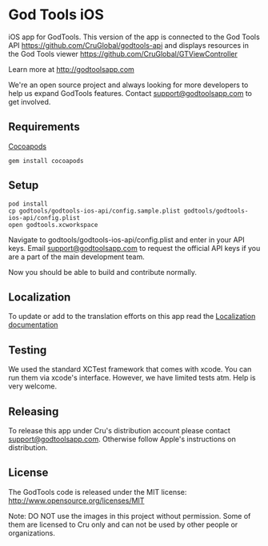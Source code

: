 God Tools iOS
============

iOS app for GodTools. This version of the app is connected to the God Tools API https://github.com/CruGlobal/godtools-api and displays resources in the God Tools viewer https://github.com/CruGlobal/GTViewController

Learn more at http://godtoolsapp.com

We're an open source project and always looking for more developers to help us expand GodTools features.  Contact support@godtoolsapp.com to get involved.

Requirements
---
[Cocoapods](www.cocoapods.org)
```
gem install cocoapods
```

Setup
---
```
pod install
cp godtools/godtools-ios-api/config.sample.plist godtools/godtools-ios-api/config.plist
open godtools.xcworkspace
```
Navigate to godtools/godtools-ios-api/config.plist and enter in your API keys. Email support@godtoolsapp.com to request the official API keys if you are a part of the main development team.

Now you should be able to build and contribute normally.


Localization
---
To update or add to the translation efforts on this app read the [Localization documentation](https://github.com/CruGlobal/godtools-ios/wiki/Localization)

Testing
---
We used the standard XCTest framework that comes with xcode. You can run them via xcode's interface. However, we have limited tests atm. Help is very welcome.

Releasing
---
To release this app under Cru's distribution account please contact support@godtoolsapp.com. Otherwise follow Apple's instructions on distribution.

License
---
The GodTools code is released under the MIT license:  http://www.opensource.org/licenses/MIT

Note: DO NOT use the images in this project without permission. Some of them are licensed to Cru only and can not be used by other people or organizations.

